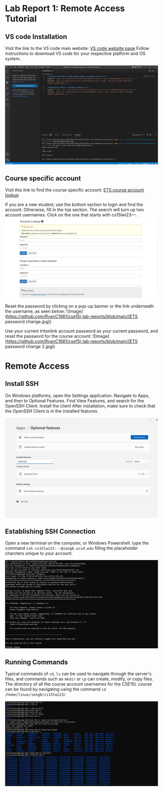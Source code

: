 Lab Report 1: Remote Access Tutorial
=====================================

VS code Installation
----------------------

Visit the link to the VS code main website:
[VS code website page](https://code.visualstudio.com/Download)
Follow instructions to download VS code for your respective platform and OS system.

![Image](https://github.com/RyanC1681/cse15l-lab-reports/blob/main/VSChomepage2.jpg)

Course specific account
---------------------------------

Visit this link to find the course specific account:
[ETS course account lookup](https://sdacs.ucsd.edu/~icc/index.php)

If you are a new student, use the bottom section to login and find the account. Otherwise, fill in the top section. The search will turn up two account usernames. Click on the one that starts with cs15lwi23—. 
![Image](https://github.com/RyanC1681/cse15l-lab-reports/blob/main/ETSAccountLookup.jpg)


Reset the password by clicking on a pop-up banner or the link underneath the username, as seen below:
![Image](https://github.com/RyanC1681/cse15l-lab-reports/blob/main/(ETS password change.jpg))

Use your current tritonlink account password as your current password, and reset the password for the course account:
![Image](https://github.com/RyanC1681/cse15l-lab-reports/blob/main/(ETS password change 2.jpg))


Remote Access
==============

Install SSH
---------------------------

On Windows platforms, open the Settings application. Navigate to Apps, and then to Optional Features. Find View Features, and search for the OpenSSH Client. Install the client
After installation, make sure to check that the OpenSSH Client is in the installed features.

![Image](https://github.com/RyanC1681/cse15l-lab-reports/blob/main/OpenSSHinstallation.jpg)


Establishing SSH Connection
------------------------------

Open a new terminal on the computer, or Windows Powershell. 
type the command `ssh cs15lwi23---@ieng6.ucsd.edu` filling the placeholder charcters unique to your account.

![Image](https://github.com/RyanC1681/cse15l-lab-reports/blob/main/AccessSSHserver.jpg)

Running Commands
------------------------------
Typical commands of `cd`, `ls` can be used to navigate through the server's files, and commands such as `mkdir` or `cp` can create, modify, or copy files. The directory of all the course account usernames for the CSE15L course can be found by navigating using the command `cd /home/linux/ieng6/cs15lwi23/`

![Image](https://github.com/RyanC1681/cse15l-lab-reports/blob/main/SSHcommands.jpg)




